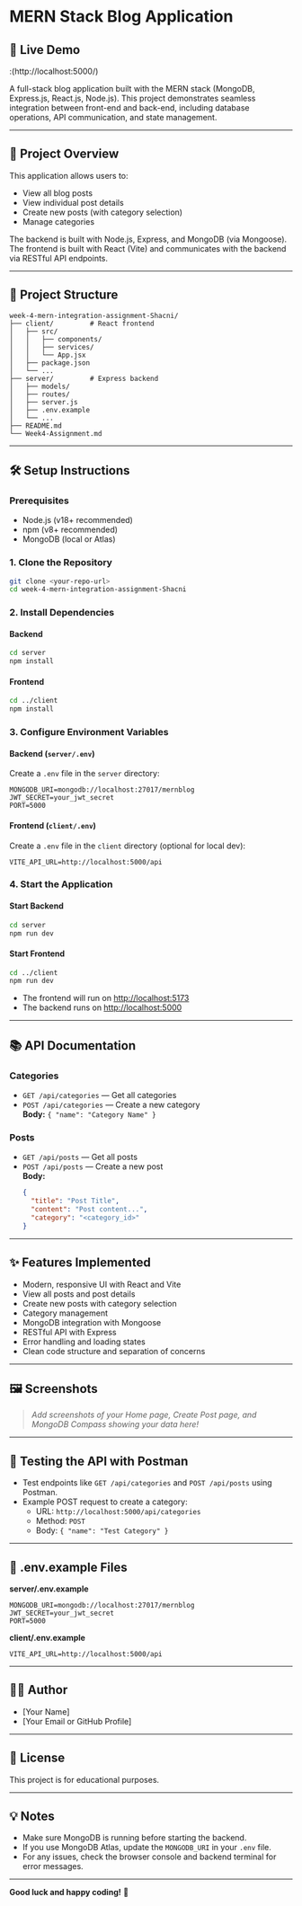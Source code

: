 # MERN Stack Blog Application

## 🚀 Live Demo

[View the live app here]:(http://localhost:5178/)
                        :(http://localhost:5000/)
                        


A full-stack blog application built with the MERN stack (MongoDB, Express.js, React.js, Node.js). This project demonstrates seamless integration between front-end and back-end, including database operations, API communication, and state management.

---

## 🚀 Project Overview

This application allows users to:
- View all blog posts
- View individual post details
- Create new posts (with category selection)
- Manage categories

The backend is built with Node.js, Express, and MongoDB (via Mongoose). The frontend is built with React (Vite) and communicates with the backend via RESTful API endpoints.

---

## 📂 Project Structure

```
week-4-mern-integration-assignment-Shacni/
├── client/         # React frontend
│   ├── src/
│   │   ├── components/
│   │   ├── services/
│   │   └── App.jsx
│   ├── package.json
│   └── ...
├── server/         # Express backend
│   ├── models/
│   ├── routes/
│   ├── server.js
│   ├── .env.example
│   └── ...
├── README.md
└── Week4-Assignment.md
```

---

## 🛠️ Setup Instructions

### Prerequisites

- Node.js (v18+ recommended)
- npm (v8+ recommended)
- MongoDB (local or Atlas)

### 1. Clone the Repository

```sh
git clone <your-repo-url>
cd week-4-mern-integration-assignment-Shacni
```

### 2. Install Dependencies

#### Backend

```sh
cd server
npm install
```

#### Frontend

```sh
cd ../client
npm install
```

### 3. Configure Environment Variables

#### Backend (`server/.env`)

Create a `.env` file in the `server` directory:

```
MONGODB_URI=mongodb://localhost:27017/mernblog
JWT_SECRET=your_jwt_secret
PORT=5000
```

#### Frontend (`client/.env`)

Create a `.env` file in the `client` directory (optional for local dev):

```
VITE_API_URL=http://localhost:5000/api
```

### 4. Start the Application

#### Start Backend

```sh
cd server
npm run dev
```

#### Start Frontend

```sh
cd ../client
npm run dev
```

- The frontend will run on [http://localhost:5173](http://localhost:5173)
- The backend runs on [http://localhost:5000](http://localhost:5000)

---

## 📚 API Documentation

### Categories

- `GET /api/categories` — Get all categories
- `POST /api/categories` — Create a new category  
  **Body:** `{ "name": "Category Name" }`

### Posts

- `GET /api/posts` — Get all posts
- `POST /api/posts` — Create a new post  
  **Body:**  
  ```json
  {
    "title": "Post Title",
    "content": "Post content...",
    "category": "<category_id>"
  }
  ```

---

## ✨ Features Implemented

- Modern, responsive UI with React and Vite
- View all posts and post details
- Create new posts with category selection
- Category management
- MongoDB integration with Mongoose
- RESTful API with Express
- Error handling and loading states
- Clean code structure and separation of concerns

---

## 🖼️ Screenshots

> _Add screenshots of your Home page, Create Post page, and MongoDB Compass showing your data here!_

---

## 🧪 Testing the API with Postman

- Test endpoints like `GET /api/categories` and `POST /api/posts` using Postman.
- Example POST request to create a category:
  - URL: `http://localhost:5000/api/categories`
  - Method: `POST`
  - Body: `{ "name": "Test Category" }`

---

## 📝 .env.example Files

**server/.env.example**
```
MONGODB_URI=mongodb://localhost:27017/mernblog
JWT_SECRET=your_jwt_secret
PORT=5000
```

**client/.env.example**
```
VITE_API_URL=http://localhost:5000/api
```

---

## 🧑‍💻 Author

- [Your Name]
- [Your Email or GitHub Profile]

---

## 📄 License

This project is for educational purposes.

---

## 💡 Notes

- Make sure MongoDB is running before starting the backend.
- If you use MongoDB Atlas, update the `MONGODB_URI` in your `.env` file.
- For any issues, check the browser console and backend terminal for error messages.

---

**Good luck and happy coding!** 🚀 
